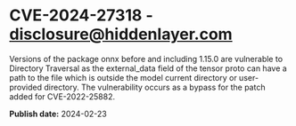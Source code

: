 # CVE-2024-27318 - disclosure@hiddenlayer.com

Versions of the package onnx before and including 1.15.0 are vulnerable to Directory Traversal as the external_data field of the tensor proto can have a path to the file which is outside the model current directory or user-provided directory. The vulnerability occurs as a bypass for the patch added for CVE-2022-25882.


**Publish date:** 2024-02-23
